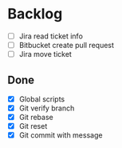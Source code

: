 Backlog
=======

* [ ] Jira read ticket info
* [ ] Bitbucket create pull request
* [ ] Jira move ticket

Done
----
* [X] Global scripts
* [X] Git verify branch
* [X] Git rebase
* [X] Git reset
* [X] Git commit with message
